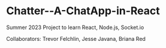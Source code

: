 # Chatter--A-ChatApp-in-React
Summer 2023 Project to learn React, Node.js, Socket.io 


Collaborators: Trevor Felchlin, Jesse Javana, Briana Red
